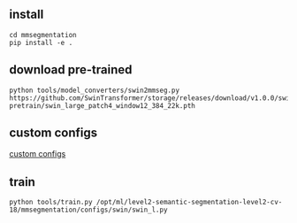 ## install
```
cd mmsegmentation
pip install -e .
```

## download pre-trained 
```
python tools/model_converters/swin2mmseg.py https://github.com/SwinTransformer/storage/releases/download/v1.0.0/swin_large_patch4_window12_384_22k.pth pretrain/swin_large_patch4_window12_384_22k.pth
```

## custom configs
[custom configs](https://github.com/boostcampaitech3/level2-semantic-segmentation-level2-cv-18/tree/kihoon/mmsegmentation/configs/custom)


## train
```
python tools/train.py /opt/ml/level2-semantic-segmentation-level2-cv-18/mmsegmentation/configs/swin/swin_l.py
```
